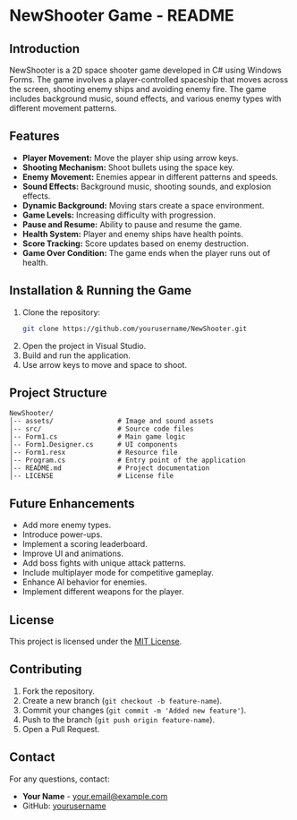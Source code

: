 # NewShooter Game - README

## Introduction
NewShooter is a 2D space shooter game developed in C# using Windows Forms. The game involves a player-controlled spaceship that moves across the screen, shooting enemy ships and avoiding enemy fire. The game includes background music, sound effects, and various enemy types with different movement patterns.

## Features
- **Player Movement:** Move the player ship using arrow keys.
- **Shooting Mechanism:** Shoot bullets using the space key.
- **Enemy Movement:** Enemies appear in different patterns and speeds.
- **Sound Effects:** Background music, shooting sounds, and explosion effects.
- **Dynamic Background:** Moving stars create a space environment.
- **Game Levels:** Increasing difficulty with progression.
- **Pause and Resume:** Ability to pause and resume the game.
- **Health System:** Player and enemy ships have health points.
- **Score Tracking:** Score updates based on enemy destruction.
- **Game Over Condition:** The game ends when the player runs out of health.

## Installation & Running the Game
1. Clone the repository:
   ```sh
   git clone https://github.com/yourusername/NewShooter.git
   ```
2. Open the project in Visual Studio.
3. Build and run the application.
4. Use arrow keys to move and space to shoot.

## Project Structure
```
NewShooter/
│-- assets/                # Image and sound assets
│-- src/                   # Source code files
│-- Form1.cs               # Main game logic
│-- Form1.Designer.cs      # UI components
│-- Form1.resx             # Resource file
│-- Program.cs             # Entry point of the application
│-- README.md              # Project documentation
│-- LICENSE                # License file
```

## Future Enhancements
- Add more enemy types.
- Introduce power-ups.
- Implement a scoring leaderboard.
- Improve UI and animations.
- Add boss fights with unique attack patterns.
- Include multiplayer mode for competitive gameplay.
- Enhance AI behavior for enemies.
- Implement different weapons for the player.

## License
This project is licensed under the [MIT License](LICENSE).

## Contributing
1. Fork the repository.
2. Create a new branch (`git checkout -b feature-name`).
3. Commit your changes (`git commit -m 'Added new feature'`).
4. Push to the branch (`git push origin feature-name`).
5. Open a Pull Request.

## Contact
For any questions, contact:
- **Your Name** - your.email@example.com
- GitHub: [yourusername](https://github.com/yourusername)
